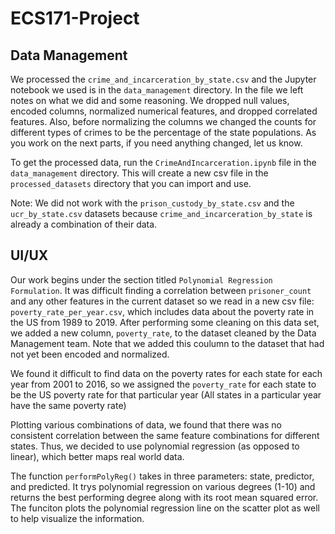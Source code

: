 # ECS171-Project

## Data Management

We processed the `crime_and_incarceration_by_state.csv` and the Jupyter notebook
we used is in the `data_management` directory. In the file we left notes on what
we did and some reasoning. We dropped null values, encoded columns, normalized
numerical features, and dropped correlated features. Also, before normalizing
the columns we changed the counts for different types of crimes to be the percentage
of the state populations. As you work on the next parts, if you need anything changed,
let us know.

To get the processed data, run the `CrimeAndIncarceration.ipynb` file in
the `data_management` directory. This will create a new csv file in the
`processed_datasets` directory that you can import and use.

Note: We did not work with the `prison_custody_by_state.csv` and the
`ucr_by_state.csv` datasets because `crime_and_incarceration_by_state` is already
a combination of their data.

## UI/UX

Our work begins under the section titled `Polynomial Regression Formulation`. It was difficult finding a correlation between `prisoner_count` and any other features in the current dataset so we read in a new csv file: `poverty_rate_per_year.csv`, which includes data about the poverty rate in the US from 1989 to 2019. After performing some cleaning on this data set, we added a new column, `poverty_rate`, to the dataset cleaned by the Data Management team. Note that we added this coulumn to the dataset that had not yet been encoded and normalized. 

We found it difficult to find data on the poverty rates for each state for each year from 2001 to 2016, so we assigned the `poverty_rate` for each state to be the US poverty rate for that particular year (All states in a particular year have the same poverty rate)

Plotting various combinations of data, we found that there was no consistent correlation between the same feature combinations for different states. Thus, we decided to use polynomial regression (as opposed to linear), which better maps real world data.

The function `performPolyReg()` takes in three parameters: state, predictor, and predicted. It trys polynomial regression on various degrees (1-10) and returns the best performing degree along with its root mean squared error. The funciton plots the polynomial regression line on the scatter plot as well to help visualize the information.

